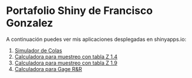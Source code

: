 # Portafolio Shiny de Francisco Gonzalez

A continuación puedes ver mis aplicaciones desplegadas en shinyapps.io:

1. [Simulador de Colas](https://fjgonzalezm.shinyapps.io/Queue/)  
2. [Calculadora para muestreo con tabla Z 1.4](https://fjgonzalezm.shinyapps.io/Z1_4/)  
3. [Calculadora para muestreo con tabla Z 1.9](https://fjgonzalezm.shinyapps.io/Z1_9/)
4. [Calculadora para Gage R&R](https://fjgonzalezm.shinyapps.io/gageryr/)
